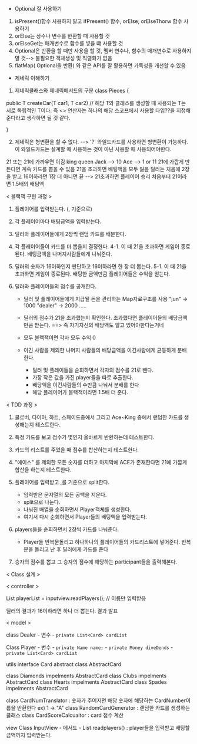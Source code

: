 - Optional 잘 사용하기
1. isPresent()함수 사용하지 말고 ifPresent() 함수, orElse, orElseThorw 함수 사용하기
2. orElse는 상수나 변수를 반환할 때 사용할 것
3. orElseGet는 매개변수로 함수를 넣을 떄 사용할 것 
4. Optional은 반환을 할 때만 사용을 할 것, 멤버 변수나, 함수의 매개변수로 사용하지 말 것--> 불필요한 객체생성 및 직렬화가 없음 
5. flatMap( Optional을 반환) 와 같은 API를 잘 활용하면 가독성을 개선할 수 있음 

- 제네릭 이해하기
1. 제네릭클래스와 제네릭메서드의 구분
class Pieces<T extends Piece> { 


  public <T extends Car> T createCar(T car1, T car2) // 해당 T와 클래스를 생성할 때 사용되는 T는 서로 독립적인 T이다. 즉 <> 연산자는 하나의 
                                                        해당 스코프에서 사용할 타입??을 지정해준다라고 생각하면 될 것 같다. 


}

2. 제네릭은 형변환을 할 수 없다. --> '?' 와일드카드를 사용하면 형변환이 가능하다. 이 와일드카드는 설계할 때 사용하는 것이 아닌 사용할 때 사용되어야한다.




21 또는 21에 가까우면 이김 
king queen Jack --> 10
Ace --> 1 or 11
21에 가깝게 만든다면 계속 카드를 뽑을 수 있음 
21을 초과하면 배팅액을 모두 잃음 
딜러는 처음에 2장을 받고 16이하라면 1장 더 아니면 끝 --> 21초과하면 플레이어 승리 
처음부터 21이라면 1.5배의 배팅액 

< 블랙잭 구현 과정 >
1. 플레이어를 입력받는다. (, 기준으로)
2. 각 플레이어마다 배팅금액을 입력받는다.
3. 딜러와 플레이어들에게 2장씩 랜덤 카드를 배분한다.
4. 각 플레이어들이 카드를 더 뽑을지 결정한다.
   4-1. 이 때 21을 초과하면 게임이 종료된다. 배팅금액을 나머지사람들에게 나눠준다.
5. 딜러의 숫자가 16이하인지 판단하고 16이하라면 한 장 더 뽑는다.
    5-1. 이 때 21을 초과하면 게임이 종료된다. 배팅한 금액만큼 플레이어들은 수익을 얻는다.

6. 딜러와 플레이어들의 점수를 공개한다.
    - 딜러 및 플레이어들에게 지급될 돈을 관리하는 Map자료구조를 사용 "jun" -> 1000 "dealer" -> 2000 .....
    - 딜러의 점수가 21을 초과했는지 확인한다. 초과했다면 플레이어들의 배당금액만큼 받는다. ==> 즉 자기자신의 배당액도 알고 있어야한다는거네
    - 모두 블랙잭이면 각자 모두 수익 0

    - 이긴 사람을 제외한 나머지 사람들의 배당금액을 이긴사람에게 균등하게 분배한다.
        - 딜러 및 플레이들을 순회하면서 각자의 점수를 21로 뺀다.
        - 가장 작은 값을 가진 player들을 따로 추출한다.
        - 배당액을 이긴사람들의 수만큼 나눠서 분배를 한다
        - 해당 플레이어가 블랙잭이라면 1.5배 더 준다. 

< TDD 과정 >

1. 클로버, 다이아, 하트, 스페이드중에서 그리고 Ace~King 중에서 랜덤한 카드를 생성해는지 테스트한다.
2. 특정 카드를 보고 점수가 몇인지 올바르게 반환하는데 테스트한다.
3. 카드의 리스트를 주었을 때 점수를 합산하는지 테스트한다.
4. "에이스" 를 제외한 모든 숫자를 더하고 마지막에 ACE가 존재한다면 21에 가깝게 합산을 하는지 테스트한다.
5. 플레이어를 입력받고 ,를 기준으로 split한다.
    - 입력받은 문자열의 모든 공백을 지운다.
    - split으로 나눈다.
    - 나눠진 배열을 순회하면서 Player객체를 생성한다.
    - 여기서 다시 순회하면서 Player들의 배팅액을 입력받는다. 
   
6. players들을 순회하면서 2장씩 카드를 나눠준다.
     - Player들 반복문돌리고 하나하나의 플레이어들의 카드리스트에 넣어준다. 반복문을 돌리고 난 후 딜러에게 카드를 준다

7. 승자의 점수를 뽑고 그 승자의 점수에 해당하는 participant들을 출력해본다. 





< Class 설계 >

< controller >

List<Player> playerList = inputview.readPlayers(); // 이름만 입력받음 



딜러의 결과가 16이하라면 하나 더 뽑는다.
결과 발표 


< model >

class Dealer
    - 변수
        - `private List<Card> cardList`


Class Player
    - 변수
        - `private Name name;`
        - `private Money diveDends`
        - `private List<Card> cardList`
        


utils
interface Card
abstract class AbstractCard 

class Diamonds impelments AbstractCard
class Clubs impelments AbstractCard
class Hearts impelments AbstractCard
class Spades impelments AbstractCard

class CardNumTranslator : 숫자가 주어지면 해당 숫자에 해당하는 CardNumber이름을 반환한다 ex) 1 -> "A"
class RandomCardGenerator : 랜덤한 카드를 생성하는 클래스 
class CardScoreCalcualtor : card 점수 계산 



view
Class InputView
    - 메서드
        - List<Player> readplayers() : player들을 입력받고 배팅할 금액까지 입력받는다.